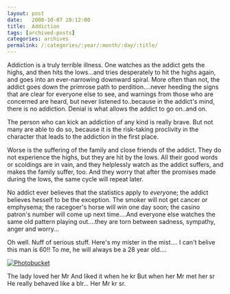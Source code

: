 ```yaml
---
layout: post
date:	2008-10-07 20:12:00
title:  Addiction
tags: [archived-posts]
categories: archives
permalink: /:categories/:year/:month/:day/:title/
---
```

Addiction is a truly terrible illness. One watches as the addict gets the highs, and then hits the lows...and tries desperately to hit the highs again, and goes into an ever-narrowing downward spiral. More often than not, the addict goes down the primrose path to perdition....never heeding the signs that are clear for everyone else to see, and warnings from those who are concerned are heard, but never listened to..because in the addict's mind, there is no addiction. Denial is what allows the addict to go on..and on.

The person who can kick an addiction of any kind is really brave. But not many are able to do so, because it is the risk-taking proclivity in the character that leads to the addiction in the first place. 

Worse is the suffering of the family and close friends of the addict. They do not experience the highs, but they are hit by the lows. All their good words or scoldings are in vain, and they helplessly watch as the addict suffers, and makes the family suffer, too. And they worry that after the promises made during the lows, the same cycle will repeat later.

No addict ever believes that the statistics apply to *every*one; the addict believes hesself to be the exception. The smoker will not get cancer or emphysema; the racegoer's horse will win one day soon; the casino patron's number will come up next time....And everyone else watches the same old pattern playing out....they are torn between sadness, sympathy, anger and worry...
 
Oh well. Nuff of serious stuff. Here's my mister in the mist.... I can't belive this man is 60!! To me, he will always be a 28 year old....


<a href="http://s297.photobucket.com/albums/mm205/depontis/?action=view&current=IMG_0727.jpg" target="_blank"><img src="http://i297.photobucket.com/albums/mm205/depontis/IMG_0727.jpg" border="0" alt="Photobucket"></a>



The lady loved her Mr
And liked it when he kr
But when her Mr met her sr
He really behaved like a blr...
Her Mr kr sr.

